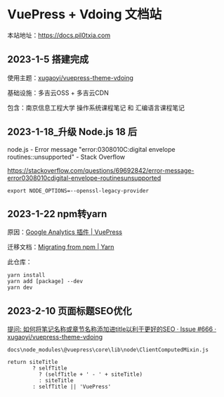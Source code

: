 # VuePress + Vdoing 文档站

本站地址：https://docs.pil0txia.com

## 2023-1-5 搭建完成

使用主题：[xugaoyi/vuepress-theme-vdoing](https://github.com/xugaoyi/vuepress-theme-vdoing)

基础设施：多吉云OSS + 多吉云CDN

包含：南京信息工程大学 操作系统课程笔记 和 汇编语言课程笔记

## 2023-1-18_升级 Node.js 18 后

node.js - Error message "error:0308010C:digital envelope routines::unsupported" - Stack Overflow

https://stackoverflow.com/questions/69692842/error-message-error0308010cdigital-envelope-routinesunsupported

```
export NODE_OPTIONS=--openssl-legacy-provider
```

## 2023-1-22 npm转yarn

原因：[Google Analytics 插件 | VuePress](https://vuepress.vuejs.org/zh/plugin/official/plugin-google-analytics.html)

迁移文档：[Migrating from npm | Yarn](https://classic.yarnpkg.com/lang/en/docs/migrating-from-npm/)

此仓库：

```
yarn install
yarn add [package] --dev
yarn dev
```

## 2023-2-10 页面标题SEO优化

[提问: 如何将笔记名称或章节名称添加进title以利于更好的SEO · Issue #666 · xugaoyi/vuepress-theme-vdoing](https://github.com/xugaoyi/vuepress-theme-vdoing/issues/666)

`docs\node_modules\@vuepress\core\lib\node\ClientComputedMixin.js`

```
return siteTitle
        ? selfTitle
          ? (selfTitle + ' - ' + siteTitle)
          : siteTitle
        : selfTitle || 'VuePress'
```

